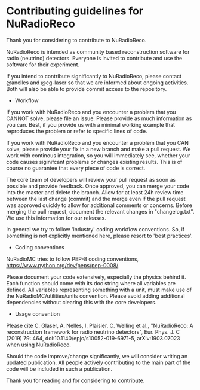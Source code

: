 # Contributing guidelines for NuRadioReco

Thank you for considering to contribute to NuRadioReco.

NuRadioReco is intended as community based reconstruction software for radio (neutrino) detectors.
Everyone is invited to contribute and use the software for their experiment.

If you intend to contribute significantly to NuRadioReco, please contact @anelles and @cg-laser so that we
are informed about ongoing activities. Both will also be able to provide commit access to the repository.

* Workflow

If you work with NuRadioReco and you encounter a problem that you CANNOT solve, please file an issue.
Please provide as much information as you can.
Best, if you provide us with a minimal working example that reproduces the problem or refer to specific lines of code.

If you work with NuRadioReco and you encounter a problem that you CAN solve,
please provide your fix in a new branch and make a pull request.
We work with continous integration, so you will immediately see, whether your code causes siginifcant problems or changes existing results. This is of course no guarantee that every piece of code is correct.

The core team of developers will review your pull request as soon as possible and provide feedback.
Once approved, you can merge your code into the master and delete the branch. Allow for at least 24h review time between the last change (commit) and the merge even if the pull request was approved quickly to allow for additional comments or concerns.
Before merging the pull request, document the relevant changes in "changelog.txt". We use this information for our releases.

In general we try to follow 'industry' coding workflow conventions. So, if something is not explicitly mentioned here, please resort to 'best practices'.

* Coding conventions

NuRadioMC tries to follow PEP-8 coding conventions, https://www.python.org/dev/peps/pep-0008/

Please document your code extensively, especially the physics behind it. Each function should come with its doc string where all variables are defined.
All variables representing something with a unit, must make use of the NuRadioMC/utilities/units convention.
Please avoid adding additional dependencies without clearing this with the core developers.

* Usage convention

Please cite
C. Glaser, A. Nelles, I. Plaisier, C. Welling et al., "NuRadioReco: A reconstruction framework for radio neutrino detectors", Eur. Phys. J. C (2019) 79: 464, doi:10.1140/epjc/s10052-019-6971-5, arXiv:1903.07023
when using NuRadioReco.

Should the code improve/change significantly, we will consider writing an updated publication. All people actively contributing to the main part of the code will be included in such a publication.

Thank you for reading and for considering to contribute.


